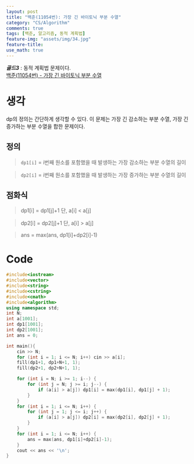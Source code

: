 ```yaml
---
layout: post
title: "백준(11054번): 가장 긴 바이토닉 부분 수열"
category: "CS/Algorithm"
comments: true
tags: [백준, 알고리즘, 동적 계획법]
feature-img: "assets/img/34.jpg"
feature-title:
use_math: true
---
```


**_골드3_** : 동적 계획법 문제이다.  
[백준(11054번) - 가장 긴 바이토닉 부분 수열](https://www.acmicpc.net/problem/11054)

# 생각

dp의 정의는 간단하게 생각할 수 있다. 이 문제는 가장 긴 감소하는 부분 수열, 가장 긴 증가하는 부분 수열을 합한 문제이다.

## 정의

> `dp1[i]` = i번째 원소를 포함했을 때 발생하는 가장 감소하는 부분 수열의 길이

> `dp2[i]` = i번째 원소를 포함했을 때 발생하는 가장 증가하는 부분 수열의 길이

## 점화식

> dp1[i] = dp1[j]+1 단, a[i] < a[j]

> dp2[i] = dp2[j]+1 단, a[i] > a[j]

> ans = max(ans, dp1[i]+dp2[i]-1)

# Code

```c++
#include<iostream>
#include<vector>
#include<string>
#include<cstring>
#include<cmath>
#include<algorithm>
using namespace std;
int N;
int a[1001];
int dp1[1001];
int dp2[1001];
int ans = 0;

int main(){
    cin >> N;
    for (int i = 1; i <= N; i++) cin >> a[i];
    fill(dp1+1, dp1+N+1, 1);
    fill(dp2+1, dp2+N+1, 1);

    for (int i = N; i >= 1; i--) {
        for (int j = N; j >= i; j--) {
            if (a[i] > a[j]) dp1[i] = max(dp1[i], dp1[j] + 1);
        }
    }
    for (int i = 1; i <= N; i++) {
        for (int j = 1; j <= i; j++) {
            if (a[i] > a[j]) dp2[i] = max(dp2[i], dp2[j] + 1);
        }
    }
    for (int i = 1; i <= N; i++) {
        ans = max(ans, dp1[i]+dp2[i]-1);
    }
    cout << ans << '\n';
}
```
